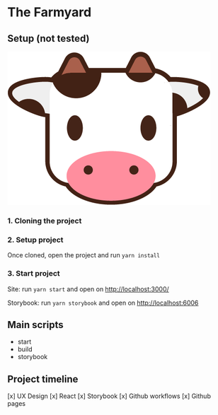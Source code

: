 # The Farmyard 

## Setup (not tested)
![Cow](src/assets/cow.png "Title")

### 1. Cloning the project
### 2. Setup project
Once cloned, open the project and run `yarn install`

### 3. Start project 
Site: run `yarn start` and open on [http://localhost:3000/](http://localhost:3000/)

Storybook: run `yarn storybook` and open on [http://localhost:6006](http://localhost:6006) 

## Main scripts
- start
- build
- storybook

## Project timeline
[x] UX Design 
[x] React 
[x] Storybook 
[x] Github workflows
[x] Github pages
